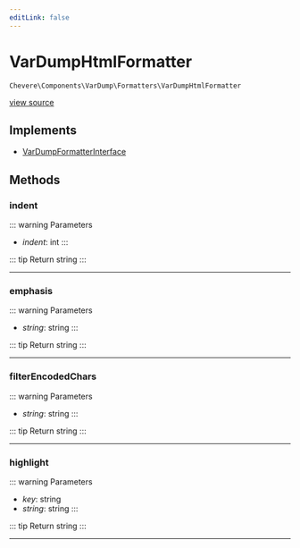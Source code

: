 ```yaml
---
editLink: false
---
```


# VarDumpHtmlFormatter

`Chevere\Components\VarDump\Formatters\VarDumpHtmlFormatter`

[view source](https://github.com/chevere/chevere/blob/master/src/Chevere/Components/VarDump/Formatters/VarDumpHtmlFormatter.php)

## Implements

- [VarDumpFormatterInterface](../../../Interfaces/VarDump/VarDumpFormatterInterface.md)

## Methods

### indent

::: warning Parameters
- *indent*: int
:::

::: tip Return
string
:::

---

### emphasis

::: warning Parameters
- *string*: string
:::

::: tip Return
string
:::

---

### filterEncodedChars

::: warning Parameters
- *string*: string
:::

::: tip Return
string
:::

---

### highlight

::: warning Parameters
- *key*: string
- *string*: string
:::

::: tip Return
string
:::

---
